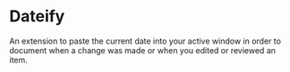 # Dateify

An extension to paste the current date into your active window in order to document when a change was made or when you edited or reviewed an item.
